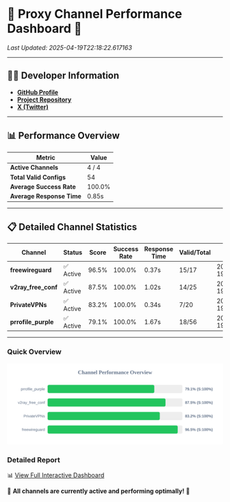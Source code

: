 # 🌟 Proxy Channel Performance Dashboard 🌟

_Last Updated: 2025-04-19T22:18:22.617163_

---

## 👩‍💻 Developer Information

- **[GitHub Profile](https://github.com/4n0nymou3)**  
- **[Project Repository](https://github.com/4n0nymou3/multi-proxy-config-fetcher)**  
- **[X (Twitter)](https://x.com/4n0nymou3)**  

---

## 📊 Performance Overview

| Metric                | Value       |
|-----------------------|-------------|
| **Active Channels**   | 4 / 4       |
| **Total Valid Configs** | 54          |
| **Average Success Rate** | 100.0%      |
| **Average Response Time** | 0.85s       |

---

## 📋 Detailed Channel Statistics

| Channel          | Status     | Score  | Success Rate | Response Time | Valid/Total | Last Success               |
|------------------|------------|--------|--------------|---------------|-------------|----------------------------|
| **freewireguard**  | ✅ Active  | 96.5%  | 100.0% | 0.37s         | 15/17       | 2025-04-19T22:18:22.615402 |
| **v2ray_free_conf**  | ✅ Active  | 87.5%  | 100.0% | 1.02s         | 14/25       | 2025-04-19T22:18:21.847169 |
| **PrivateVPNs**  | ✅ Active  | 83.2%  | 100.0% | 0.34s         | 7/20       | 2025-04-19T22:18:22.222401 |
| **prrofile_purple**  | ✅ Active  | 79.1%  | 100.0% | 1.67s         | 18/56       | 2025-04-19T22:18:20.758191 |

---

### Quick Overview
<div align="center">
  <a href="https://raw.githubusercontent.com/nullluser/NullRepo/refs/heads/main/assets/channel_stats_chart.svg">
    <img src="https://raw.githubusercontent.com/nullluser/NullRepo/refs/heads/main/assets/channel_stats_chart.svg" alt="Source Performance Statistics" width="800">
  </a>
</div>

### Detailed Report
📊 [View Full Interactive Dashboard](https://htmlpreview.github.io/?https://github.com/nullluser/NullRepo/blob/main/assets/performance_report.html)

🎉 **All channels are currently active and performing optimally!** 🎉
